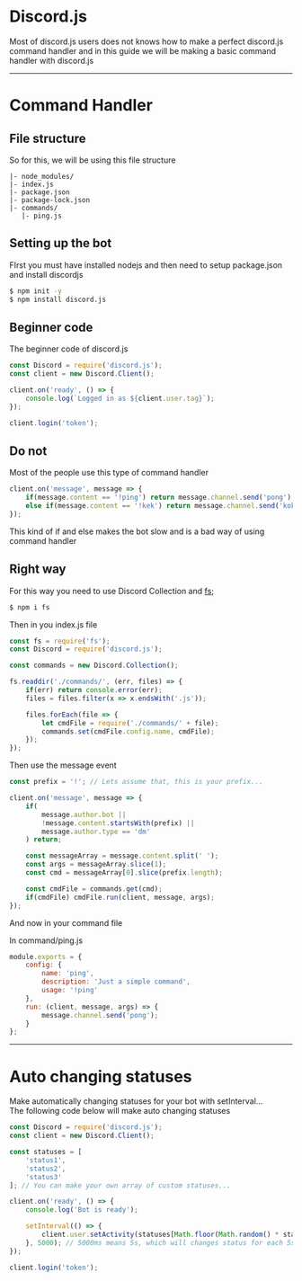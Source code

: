 # Discord.js

Most of discord.js users does not knows how to make a perfect discord.js command handler and in this guide we will be making a basic command handler with discord.js

---

# Command Handler

## File structure

So for this, we will be using this file structure

```
|- node_modules/
|- index.js
|- package.json
|- package-lock.json
|- commands/
   |- ping.js
```

## Setting up the bot

FIrst you must have installed nodejs and then need to setup package.json and install discordjs

```bash
$ npm init -y
$ npm install discord.js
```

## Beginner code

The beginner code of discord.js

```js
const Discord = require('discord.js');
const client = new Discord.Client();

client.on('ready', () => {
    console.log(`Logged in as ${client.user.tag}`);
});

client.login('token');
```

## Do not

Most of the people use this type of command handler

```js
client.on('message', message => {
    if(message.content == '!ping') return message.channel.send('pong')
    else if(message.content == '!kek') return message.channel.send('kok');
});
```

This kind of if and else makes the bot slow and is a bad way of using command handler

## Right way

For this way you need to use Discord Collection and [fs](https://npmjs.com/package/fs);

```bash
$ npm i fs
```

Then in you index.js file

```js
const fs = require('fs');
const Discord = require('discord.js');

const commands = new Discord.Collection();

fs.readdir('./commands/', (err, files) => {
    if(err) return console.error(err);
    files = files.filter(x => x.endsWith('.js'));

    files.forEach(file => {
        let cmdFile = require('./commands/' + file);
        commands.set(cmdFile.config.name, cmdFile);
    });
});
```

Then use the message event

```js
const prefix = '!'; // Lets assume that, this is your prefix...

client.on('message', message => {
    if(
        message.author.bot ||
        !message.content.startsWith(prefix) ||
        message.author.type == 'dm'
    ) return;

    const messageArray = message.content.split(' ');
    const args = messageArray.slice(1);
    const cmd = messageArray[0].slice(prefix.length);

    const cmdFile = commands.get(cmd);
    if(cmdFile) cmdFile.run(client, message, args);
});
```

And now in your command file

In command/ping.js

```js
module.exports = {
    config: {
        name: 'ping',
        description: 'Just a simple command',
        usage: '!ping'
    },
    run: (client, message, args) => {
        message.channel.send('pong');
    }
};
```

---

# Auto changing statuses

Make automatically changing statuses for your bot with setInterval...<br/>
The following code below will make auto changing statuses

```js
const Discord = require('discord.js');
const client = new Discord.Client();

const statuses = [
    'status1',
    'status2',
    'status3'
]; // You can make your own array of custom statuses...

client.on('ready', () => {
    console.log('Bot is ready');

    setInterval(() => {
        client.user.setActivity(statuses[Math.floor(Math.random() * statuses.length)]); // Set your custom status
    }, 5000); // 5000ms means 5s, which will changes status for each 5s, you can use custom time
});

client.login('token');
```